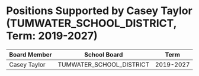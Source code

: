 # Positions Supported by Casey Taylor (TUMWATER_SCHOOL_DISTRICT, Term: 2019-2027)

| Board Member | School Board | Term |
|--------------|--------------|------|
| Casey Taylor | TUMWATER_SCHOOL_DISTRICT | 2019-2027 |

